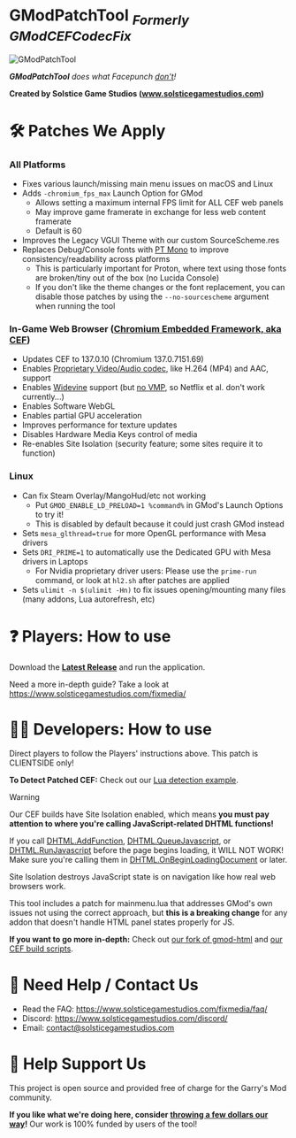 # GModPatchTool <sub>_Formerly GModCEFCodecFix_</sub>

![GModPatchTool](GModPatchToolLogo.png)

***GModPatchTool** does what Facepunch [don't](https://github.com/Facepunch/gmod-html/pull/5)!*

**Created by Solstice Game Studios (www.solsticegamestudios.com)**

# 🛠️ Patches We Apply
### All Platforms
- Fixes various launch/missing main menu issues on macOS and Linux
- Adds `-chromium_fps_max` Launch Option for GMod
  - Allows setting a maximum internal FPS limit for ALL CEF web panels
  - May improve game framerate in exchange for less web content framerate
  - Default is 60
- Improves the Legacy VGUI Theme with our custom SourceScheme.res
- Replaces Debug/Console fonts with [PT Mono](https://fonts.google.com/specimen/PT+Mono) to improve consistency/readability across platforms
  - This is particularly important for Proton, where text using those fonts are broken/tiny out of the box (no Lucida Console)
  - If you don't like the theme changes or the font replacement, you can disable those patches by using the `--no-sourcescheme` argument when running the tool

### In-Game Web Browser ([Chromium Embedded Framework, aka CEF](https://en.wikipedia.org/wiki/Chromium_Embedded_Framework))
- Updates CEF to 137.0.10 (Chromium 137.0.7151.69)
- Enables [Proprietary Video/Audio codec](https://www.chromium.org/audio-video), like H.264 (MP4) and AAC, support
- Enables [Widevine](https://www.widevine.com) support (but [no VMP](https://github.com/solsticegamestudios/GModPatchTool/issues/100), so Netflix et al. don't work currently...)
- Enables Software WebGL
- Enables partial GPU acceleration
- Improves performance for texture updates
- Disables Hardware Media Keys control of media
- Re-enables Site Isolation (security feature; some sites require it to function)

### Linux
- Can fix Steam Overlay/MangoHud/etc not working
  - Put `GMOD_ENABLE_LD_PRELOAD=1 %command%` in GMod's Launch Options to try it!
  - This is disabled by default because it could just crash GMod instead
- Sets `mesa_glthread=true` for more OpenGL performance with Mesa drivers
- Sets `DRI_PRIME=1` to automatically use the Dedicated GPU with Mesa drivers in Laptops
  - For Nvidia proprietary driver users: Please use the `prime-run` command, or look at `hl2.sh` after patches are applied
- Sets `ulimit -n $(ulimit -Hn)` to fix issues opening/mounting many files (many addons, Lua autorefresh, etc)

# ❓ Players: How to use
Download the **[Latest Release](https://github.com/solsticegamestudios/GModPatchTool/releases)** and run the application.

Need a more in-depth guide? Take a look at https://www.solsticegamestudios.com/fixmedia/

# 👩‍💻 Developers: How to use
Direct players to follow the Players' instructions above. This patch is CLIENTSIDE only!

**To Detect Patched CEF:** Check out our [Lua detection example](examples/detection_example.lua).

> [!WARNING]
> Our  CEF builds have Site Isolation enabled, which means **you must pay attention to where you're calling JavaScript-related DHTML functions!**
>
> If you call [DHTML.AddFunction](https://wiki.facepunch.com/gmod/DHTML:AddFunction), [DHTML.QueueJavascript](https://wiki.facepunch.com/gmod/DHTML:QueueJavascript), or [DHTML.RunJavascript](https://wiki.facepunch.com/gmod/Panel:RunJavascript) before the page begins loading, it WILL NOT WORK! Make sure you're calling them in [DHTML.OnBeginLoadingDocument](https://wiki.facepunch.com/gmod/Panel:OnBeginLoadingDocument) or later.
>
> Site Isolation destroys JavaScript state is on navigation like how real web browsers work.
>
> This tool includes a patch for mainmenu.lua that addresses GMod's own issues not using the correct approach, but **this is a breaking change** for any addon that doesn't handle HTML panel states properly for JS.

**If you want to go more in-depth:** Check out [our fork of gmod-html](https://github.com/solsticegamestudios/gmod-html) and [our CEF build scripts](cef_build).

# 📢 Need Help / Contact Us
* Read the FAQ: https://www.solsticegamestudios.com/fixmedia/faq/
* Discord: https://www.solsticegamestudios.com/discord/
* Email: contact@solsticegamestudios.com

# 💖 Help Support Us
This project is open source and provided free of charge for the Garry's Mod community.

**If you like what we're doing here, consider [throwing a few dollars our way](https://www.solsticegamestudios.com/donate/)!** Our work is 100% funded by users of the tool!

